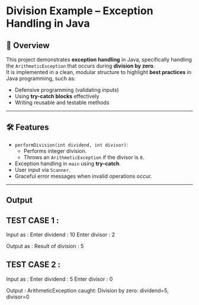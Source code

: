 # Division Example – Exception Handling in Java

## 📌 Overview
This project demonstrates **exception handling** in Java, specifically handling the `ArithmeticException` that occurs during **division by zero**.  
It is implemented in a clean, modular structure to highlight **best practices** in Java programming, such as:
- Defensive programming (validating inputs)
- Using **try-catch blocks** effectively
- Writing reusable and testable methods

---

## 🛠️ Features
- `performDivision(int dividend, int divisor)`:
  - Performs integer division.
  - Throws an `ArithmeticException` if the divisor is `0`.
- Exception handling in `main` using **try-catch**.
- User input via `Scanner`.
- Graceful error messages when invalid operations occur.

---

## Output 
TEST CASE 1 :
------------
Input as : 
Enter dividend : 10
Enter divisor : 2

Output as :
Result of division : 5


TEST CASE 2 : 
-------------
Input as : 
Enter dividend : 5
Enter divisor : 0

Output :
ArithmeticException caught: Division by zero: dividend=5, divisor=0
